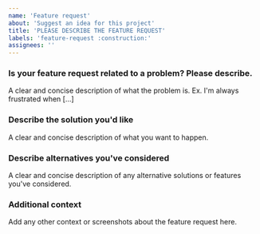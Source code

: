 ```yaml
---
name: 'Feature request'
about: 'Suggest an idea for this project'
title: 'PLEASE DESCRIBE THE FEATURE REQUEST'
labels: 'feature-request :construction:'
assignees: ''
---
```


### Is your feature request related to a problem? Please describe.

A clear and concise description of what the problem is. Ex. I'm always frustrated when [...]

### Describe the solution you'd like

A clear and concise description of what you want to happen.

### Describe alternatives you've considered

A clear and concise description of any alternative solutions or features you've considered.

### Additional context

Add any other context or screenshots about the feature request here.
